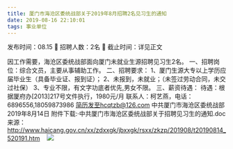 ```yaml
---
title: 厦门市海沧区委统战部关于2019年8月招聘2名见习生的通知
date: 2019-08-16 22:10:01
tags: 事业单位
---
```

发布时间：08.15   🌟   招聘人数：2名   🌈   截止时间：详见正文
<!-- more -->
因工作需要，海沧区委统战部面向厦门未就业生源招聘见习生2名。
一、招聘岗位：综合文员，主要从事辅助工作。
二、招聘要求：
1、厦门生源大专以上学历应届毕业生（具备毕业证、报到证）；
2、未报到，未就业；（未签过劳动合同，未交过社保）
3、专业不限，有文字功底者优先,男女不限。
三、薪资待遇：
待遇：根据厦府办[2013]217号文件执行，1980元/月
联系人：柯艺燕，电话：6896556,18059873986
简历发至hcqtzb@126.com
中共厦门市海沧区委统战部
2019年8月14日
附件下载:·中共厦门市海沧区委统战部关于招聘见习生的通知.doc
来源：
http://www.haicang.gov.cn/xx/zdxxgk/jbxxgk/rsxx/zkzp/201908/t20190814_520191.htm
 
 ![](https://cdn.weiweiblog.cn/20181015134814.png)